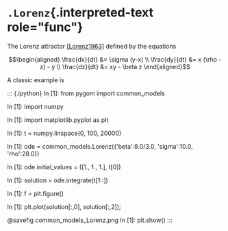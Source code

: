# `.Lorenz`{.interpreted-text role="func"}

The Lorenz attractor [\[Lorenz1963\]]() defined by the equations

$$\begin{aligned}
\frac{dx}{dt} &= \sigma (y-x) \\
\frac{dy}{dt} &= x (\rho - z) - y \\
\frac{dz}{dt} &= xy - \beta z
\end{aligned}$$

A classic example is

::: {.ipython}
In \[1\]: from pygom import common_models

In \[1\]: import numpy

In \[1\]: import matplotlib.pyplot as plt

In \[1\]: t = numpy.linspace(0, 100, 20000)

In \[1\]: ode = common_models.Lorenz({\'beta\':8.0/3.0, \'sigma\':10.0,
\'rho\':28.0})

In \[1\]: ode.initial_values = (\[1., 1., 1.\], t\[0\])

In \[1\]: solution = ode.integrate(t\[1::\])

In \[1\]: f = plt.figure()

In \[1\]: plt.plot(solution\[:,0\], solution\[:,2\]);

\@savefig common_models_Lorenz.png In \[1\]: plt.show()
:::
